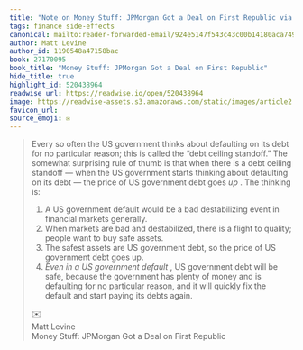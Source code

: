 ```yaml
---
title: "Note on Money Stuff: JPMorgan Got a Deal on First Republic via Matt Levine"
tags: finance side-effects
canonical: mailto:reader-forwarded-email/924e5147f543c43c00b14180aca74978
author: Matt Levine
author_id: 1190548a47158bac
book: 27170095
book_title: "Money Stuff: JPMorgan Got a Deal on First Republic"
hide_title: true
highlight_id: 520438964
readwise_url: https://readwise.io/open/520438964
image: https://readwise-assets.s3.amazonaws.com/static/images/article2.74d541386bbf.png
favicon_url: 
source_emoji: ✉️
---
```


> Every so often the US government thinks about defaulting on its debt for no particular reason; this is called the “debt ceiling standoff.” The somewhat surprising rule of thumb is that when there is a debt ceiling standoff — when the US government starts thinking about defaulting on its debt — the price of US government debt goes *up* . The thinking is:
> 
> 1.  A US government default would be a bad destabilizing event in financial markets generally.
> 2.  When markets are bad and destabilized, there is a flight to quality; people want to buy safe assets.
> 3.  The safest assets are US government debt, so the price of US government debt goes up.
> 4.  *Even in a US government default* , US government debt will be safe, because the government has plenty of money and is defaulting for no particular reason, and it will quickly fix the default and start paying its debts again.
> <div class="quoteback-footer"><div class="quoteback-avatar"><span class="mini-emoji"> ✉️</span></div><div class="quoteback-metadata"><div class="metadata-inner"><span style="display:none">FROM:</span><div aria-label="Matt Levine" class="quoteback-author"> Matt Levine</div><div aria-label="Money Stuff: JPMorgan Got a Deal on First Republic" class="quoteback-title"> Money Stuff: JPMorgan Got a Deal on First Republic</div></div></div></div>